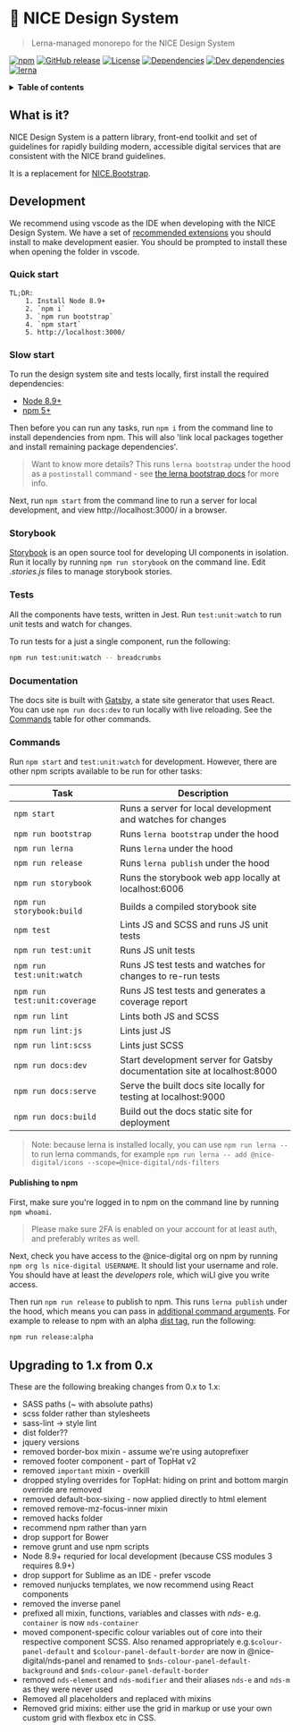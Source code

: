 # :art: NICE Design System

> Lerna-managed monorepo for the NICE Design System

[![npm](https://img.shields.io/npm/v/@nice-digital/design-system.svg)](https://www.npmjs.com/package/@nice-digital/design-system)
[![GitHub release](https://img.shields.io/github/release/nice-digital/nice-design-system.svg)](https://github.com/nice-digital/nice-design-system)
[![License](https://img.shields.io/github/license/nice-digital/nice-design-system.svg)](https://github.com/nice-digital/nice-design-system/blob/master/LICENSE)
[![Dependencies](https://img.shields.io/david/nice-digital/nice-design-system.svg)](https://david-dm.org/nice-digital/nice-design-system)
[![Dev dependencies](https://img.shields.io/david/dev/nice-digital/nice-design-system.svg)](https://david-dm.org/nice-digital/nice-design-system?type=dev)
[![lerna](https://img.shields.io/badge/maintained%20with-lerna-cc00ff.svg)](https://lerna.js.org/)

<details>
<summary><strong>Table of contents</strong></summary>

- [:art: NICE Design System](#art-nice-design-system)
	- [What is it?](#what-is-it)
	- [Development](#development)
		- [Quick start](#quick-start)
		- [Slow start](#slow-start)
		- [Storybook](#storybook)
		- [Tests](#tests)
		- [Documentation](#documentation)
		- [Commands](#commands)
			- [Publishing to npm](#publishing-to-npm)
	- [Upgrading to 1.x from 0.x](#upgrading-to-1x-from-0x)
</details>

## What is it?

NICE Design System is a pattern library, front-end toolkit and set of guidelines for rapidly building modern, accessible digital services that are consistent with the NICE brand guidelines.

It is a replacement for [NICE.Bootstrap](https://github.com/nice-digital/NICE.Bootstrap/).

## Development

We recommend using vscode as the IDE when developing with the NICE Design System. We have a set of [recommended extensions](.vscode/extensions.json) you should install to make development easier. You should be prompted to install these when opening the folder in vscode.

### Quick start

    TL;DR:
    	1. Install Node 8.9+
    	2. `npm i`
		3. `npm run bootstrap`
    	4. `npm start`
    	5. http://localhost:3000/

### Slow start

To run the design system site and tests locally, first install the required dependencies:

- [Node 8.9+](https://nodejs.org/en/download/)
- [npm 5+](https://www.npmjs.com/)

Then before you can run any tasks, run `npm i` from the command line to install dependencies from npm. This will also 'link local packages together and install remaining package dependencies'.

> Want to know more details? This runs `lerna bootstrap` under the hood as a `postinstall` command - see [the lerna bootstrap docs](https://github.com/lerna/lerna/tree/master/commands/bootstrap#readme) for more info.

Next, run `npm start` from the command line to run a server for local development, and view http://localhost:3000/ in a browser.

### Storybook

[Storybook](https://storybook.js.org/) is an open source tool for developing UI components in isolation. Run it locally by running `npm run storybook` on the command line. Edit *.stories.js* files to manage storybook stories.

### Tests

All the components have tests, written in Jest. Run `test:unit:watch` to run unit tests and watch for changes.

To run tests for a just a single component, run the following:

```sh
npm run test:unit:watch -- breadcrumbs
```

### Documentation

The docs site is built with [Gatsby](https://www.gatsbyjs.org/), a state site generator that uses React. You can use `npm run docs:dev` to run locally with live reloading. See the [Commands](#commands) table for other commands.

### Commands

Run `npm start` and `test:unit:watch` for development. However, there are other npm scripts available to be run for other tasks:

| Task                         | Description                                                                   |
| ---------------------------- | ------------------------------------------------------------------------------|
| `npm start`                  | Runs a server for local development and watches for changes                   |
| `npm run bootstrap`          | Runs `lerna bootstrap` under the hood                                         |
| `npm run lerna`              | Runs `lerna` under the hood                                                   |
| `npm run release`            | Runs `lerna publish` under the hood                                           |
| `npm run storybook`          | Runs the storybook web app locally at localhost:6006                          |
| `npm run storybook:build`    | Builds a compiled storybook site                                              |
| `npm test`                   | Lints JS and SCSS and runs JS unit tests                                      |
| `npm run test:unit`          | Runs JS unit tests                                                            |
| `npm run test:unit:watch`    | Runs JS test tests and watches for changes to re-run tests                    |
| `npm run test:unit:coverage` | Runs JS test tests and generates a coverage report                            |
| `npm run lint`               | Lints both JS and SCSS                                                        |
| `npm run lint:js`            | Lints just JS                                                                 |
| `npm run lint:scss`          | Lints just SCSS                                                               |
| `npm run docs:dev`           | Start development server for Gatsby documentation site at localhost:8000      |
| `npm run docs:serve`         | Serve the built docs site locally for testing at localhost:9000               |
| `npm run docs:build`         | Build out the docs static site for deployment                                 |

> Note: because lerna is installed locally, you can use `npm run lerna -- ` to run lerna commands, for example `npm run lerna -- add @nice-digital/icons --scope=@nice-digital/nds-filters`

#### Publishing to npm

First, make sure you're logged in to npm on the command line by running `npm whoami`.

> Please make sure 2FA is enabled on your account for at least auth, and preferably writes as well.

Next, check you have access to the @nice-digital org on npm by running `npm org ls nice-digital USERNAME`. It should list your username and role. You should have at least the *developers* role, which wiLl give you write access.

Then run `npm run release` to publish to npm. This runs `lerna publish` under the hood, which means you can pass in [additional command arguments](https://github.com/lerna/lerna/tree/master/commands/publish#readme). For example to release to npm with an alpha [dist tag](https://docs.npmjs.com/cli/dist-tag), run the following:

```sh
npm run release:alpha
```

## Upgrading to 1.x from 0.x

These are the following breaking changes from 0.x to 1.x:

- SASS paths (~ with absolute paths)
- scss folder rather than stylesheets
- sass-lint -> style lint
- dist folder??
- jquery versions
- removed border-box mixin - assume we're using autoprefixer
- removed footer component - part of TopHat v2
- removed `important` mixin - overkill
- dropped styling overrides for TopHat: hiding on print and bottom margin override are removed
- removed default-box-sixing - now applied directly to html element
- removed remove-mz-focus-inner mixin
- removed hacks folder
- recommend npm rather than yarn
- drop support for Bower
- remove grunt and use npm scripts
- Node 8.9+ requried for local development (because CSS modules 3 requires 8.9+)
- drop support for Sublime as an IDE - prefer vscode
- removed nunjucks templates, we now recommend using React components
- removed the inverse panel
- prefixed all mixin, functions, variables and classes with _nds-_ e.g. `container` is now `nds-container`
- moved component-specific colour variables out of core into their respective component SCSS. Also renamed appropriately e.g.`$colour-panel-default` and `$colour-panel-default-border` are now in @nice-digital/nds-panel and renamed to `$nds-colour-panel-default-background` and `$nds-colour-panel-default-border`
- removed `nds-element` and `nds-modifier` and their aliases `nds-e` and `nds-m` as they were never used
- Removed all placeholders and replaced with mixins
- Removed grid mixins: either use the grid in markup or use your own custom grid with flexbox etc in CSS.
